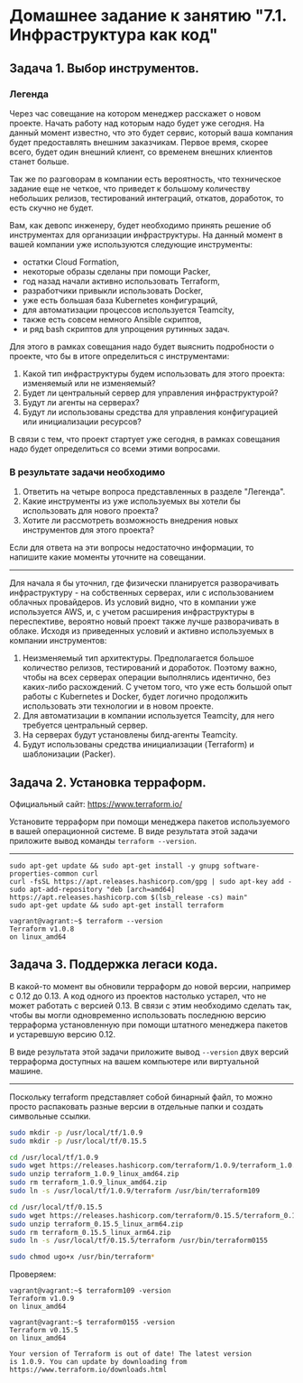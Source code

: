 # Домашнее задание к занятию "7.1. Инфраструктура как код"

## Задача 1. Выбор инструментов. 
 
### Легенда
 
Через час совещание на котором менеджер расскажет о новом проекте. Начать работу над которым надо 
будет уже сегодня. 
На данный момент известно, что это будет сервис, который ваша компания будет предоставлять внешним заказчикам.
Первое время, скорее всего, будет один внешний клиент, со временем внешних клиентов станет больше.

Так же по разговорам в компании есть вероятность, что техническое задание еще не четкое, что приведет к большому
количеству небольших релизов, тестирований интеграций, откатов, доработок, то есть скучно не будет.  
   
Вам, как девопс инженеру, будет необходимо принять решение об инструментах для организации инфраструктуры.
На данный момент в вашей компании уже используются следующие инструменты: 
- остатки Сloud Formation, 
- некоторые образы сделаны при помощи Packer,
- год назад начали активно использовать Terraform, 
- разработчики привыкли использовать Docker, 
- уже есть большая база Kubernetes конфигураций, 
- для автоматизации процессов используется Teamcity, 
- также есть совсем немного Ansible скриптов, 
- и ряд bash скриптов для упрощения рутинных задач.  

Для этого в рамках совещания надо будет выяснить подробности о проекте, что бы в итоге определиться с инструментами:

1. Какой тип инфраструктуры будем использовать для этого проекта: изменяемый или не изменяемый? 
1. Будет ли центральный сервер для управления инфраструктурой?
1. Будут ли агенты на серверах?
1. Будут ли использованы средства для управления конфигурацией или инициализации ресурсов? 
 
В связи с тем, что проект стартует уже сегодня, в рамках совещания надо будет определиться со всеми этими вопросами.

### В результате задачи необходимо

1. Ответить на четыре вопроса представленных в разделе "Легенда". 
1. Какие инструменты из уже используемых вы хотели бы использовать для нового проекта? 
1. Хотите ли рассмотреть возможность внедрения новых инструментов для этого проекта? 

Если для ответа на эти вопросы недостаточно информации, то напишите какие моменты уточните на совещании.

---

Для начала я бы уточнил, где физически планируется разворачивать инфраструктуру - на собственных серверах, или с использованием облачных провайдеров. Из условий видно, что в компании уже используется AWS, и, с учетом расширения инфраструктуры в переспективе, вероятно новый проект также лучше разворачивать в облаке.
Исходя из приведенных условий и активно используемых в компании инструментов:

1. Неизменяемый тип архитектуры. Предполагается большое количество релизов, тестирований и доработок. Поэтому важно, чтобы на всех серверах операции выполнялись идентично, без каких-либо расхождений. С учетом того, что уже есть большой опыт работы с Kubernetes и Docker, будет логично продолжить использовать эти технологии и в новом проекте.
2. Для автоматизации в компании используется Teamcity, для него требуется центральный сервер.
3. На серверах будут установлены билд-агенты Teamcity.
4. Будут использованы средства инициализации (Terraform) и шаблонизации (Packer).


## Задача 2. Установка терраформ. 

Официальный сайт: https://www.terraform.io/

Установите терраформ при помощи менеджера пакетов используемого в вашей операционной системе.
В виде результата этой задачи приложите вывод команды `terraform --version`.

---
```
sudo apt-get update && sudo apt-get install -y gnupg software-properties-common curl
curl -fsSL https://apt.releases.hashicorp.com/gpg | sudo apt-key add -
sudo apt-add-repository "deb [arch=amd64] https://apt.releases.hashicorp.com $(lsb_release -cs) main"
sudo apt-get update && sudo apt-get install terraform
```

```shell
vagrant@vagrant:~$ terraform --version
Terraform v1.0.8
on linux_amd64
```

## Задача 3. Поддержка легаси кода. 

В какой-то момент вы обновили терраформ до новой версии, например с 0.12 до 0.13. 
А код одного из проектов настолько устарел, что не может работать с версией 0.13. 
В связи с этим необходимо сделать так, чтобы вы могли одновременно использовать последнюю версию терраформа установленную при помощи
штатного менеджера пакетов и устаревшую версию 0.12. 

В виде результата этой задачи приложите вывод `--version` двух версий терраформа доступных на вашем компьютере 
или виртуальной машине.

---
Поскольку terraform представляет собой бинарный файл, то можно просто распаковать разные версии в отдельные папки и создать символьные ссылки.

```bash
sudo mkdir -p /usr/local/tf/1.0.9
sudo mkdir -p /usr/local/tf/0.15.5

cd /usr/local/tf/1.0.9
sudo wget https://releases.hashicorp.com/terraform/1.0.9/terraform_1.0.9_linux_amd64.zip
sudo unzip terraform_1.0.9_linux_amd64.zip
sudo rm terraform_1.0.9_linux_amd64.zip
sudo ln -s /usr/local/tf/1.0.9/terraform /usr/bin/terraform109

cd /usr/local/tf/0.15.5
sudo wget https://releases.hashicorp.com/terraform/0.15.5/terraform_0.15.5_linux_arm64.zip
sudo unzip terraform_0.15.5_linux_arm64.zip
sudo rm terraform_0.15.5_linux_arm64.zip
sudo ln -s /usr/local/tf/0.15.5/terraform /usr/bin/terraform0155

sudo chmod ugo+x /usr/bin/terraform*
```

Проверяем:
```
vagrant@vagrant:~$ terraform109 -version
Terraform v1.0.9
on linux_amd64

vagrant@vagrant:~$ terraform0155 -version
Terraform v0.15.5
on linux_amd64

Your version of Terraform is out of date! The latest version
is 1.0.9. You can update by downloading from https://www.terraform.io/downloads.html
```

